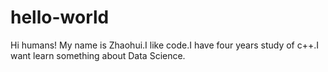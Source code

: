 # hello-world

Hi humans!
My name is Zhaohui.I like code.I have four years study of c++.I want learn something about Data Science.

